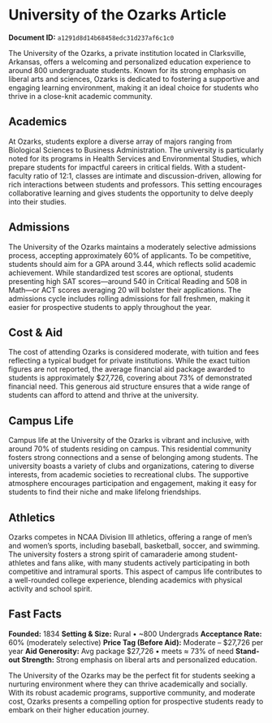 # University of the Ozarks Article

**Document ID:** `a1291d8d14b68458edc31d237af6c1c0`

The University of the Ozarks, a private institution located in Clarksville, Arkansas, offers a welcoming and personalized education experience to around 800 undergraduate students. Known for its strong emphasis on liberal arts and sciences, Ozarks is dedicated to fostering a supportive and engaging learning environment, making it an ideal choice for students who thrive in a close-knit academic community.

## Academics
At Ozarks, students explore a diverse array of majors ranging from Biological Sciences to Business Administration. The university is particularly noted for its programs in Health Services and Environmental Studies, which prepare students for impactful careers in critical fields. With a student-faculty ratio of 12:1, classes are intimate and discussion-driven, allowing for rich interactions between students and professors. This setting encourages collaborative learning and gives students the opportunity to delve deeply into their studies.

## Admissions
The University of the Ozarks maintains a moderately selective admissions process, accepting approximately 60% of applicants. To be competitive, students should aim for a GPA around 3.44, which reflects solid academic achievement. While standardized test scores are optional, students presenting high SAT scores—around 540 in Critical Reading and 508 in Math—or ACT scores averaging 20 will bolster their applications. The admissions cycle includes rolling admissions for fall freshmen, making it easier for prospective students to apply throughout the year.

## Cost & Aid
The cost of attending Ozarks is considered moderate, with tuition and fees reflecting a typical budget for private institutions. While the exact tuition figures are not reported, the average financial aid package awarded to students is approximately $27,726, covering about 73% of demonstrated financial need. This generous aid structure ensures that a wide range of students can afford to attend and thrive at the university.

## Campus Life
Campus life at the University of the Ozarks is vibrant and inclusive, with around 70% of students residing on campus. This residential community fosters strong connections and a sense of belonging among students. The university boasts a variety of clubs and organizations, catering to diverse interests, from academic societies to recreational clubs. The supportive atmosphere encourages participation and engagement, making it easy for students to find their niche and make lifelong friendships.

## Athletics
Ozarks competes in NCAA Division III athletics, offering a range of men’s and women’s sports, including baseball, basketball, soccer, and swimming. The university fosters a strong spirit of camaraderie among student-athletes and fans alike, with many students actively participating in both competitive and intramural sports. This aspect of campus life contributes to a well-rounded college experience, blending academics with physical activity and school spirit.

## Fast Facts
**Founded:** 1834
**Setting & Size:** Rural • ~800 Undergrads
**Acceptance Rate:** 60% (moderately selective)
**Price Tag (Before Aid):** Moderate – $27,726 per year
**Aid Generosity:** Avg package $27,726 • meets ≈ 73% of need
**Stand-out Strength:** Strong emphasis on liberal arts and personalized education.

The University of the Ozarks may be the perfect fit for students seeking a nurturing environment where they can thrive academically and socially. With its robust academic programs, supportive community, and moderate cost, Ozarks presents a compelling option for prospective students ready to embark on their higher education journey.
